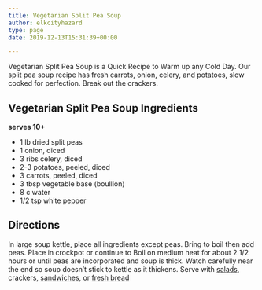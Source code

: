 ```yaml
---
title: Vegetarian Split Pea Soup
author: elkcityhazard
type: page
date: 2019-12-13T15:31:39+00:00

---
```

Vegetarian Split Pea Soup is a Quick Recipe to Warm up any Cold Day. Our split pea soup recipe has fresh carrots, onion, celery, and potatoes, slow cooked for perfection. Break out the crackers.

## Vegetarian Split Pea Soup Ingredients

**serves 10+**

  * 1 lb dried split peas
  * 1 onion, diced
  * 3 ribs celery, diced
  * 2-3 potatoes, peeled, diced
  * 3 carrots, peeled, diced
  * 3 tbsp vegetable base (boullion)
  * 8 c water
  * 1/2 tsp white pepper

## Directions

In large soup kettle, place all ingredients except peas. Bring to boil then add peas. Place in crockpot or continue to Boil on medium heat for about 2 1/2 hours or until peas are incorporated and soup is thick. Watch carefully near the end so soup doesn&#8217;t stick to kettle as it thickens. Serve with [salads][1], crackers, [sandwiches][2], or [fresh bread][3]

 [1]: /wordpress/vegetables-and-salad-recipes/
 [2]: /wordpress/sandwich-recipes/
 [3]: /wordpress/easy-bread-recipes/